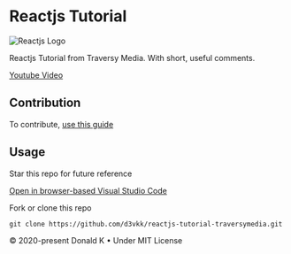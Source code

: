 # Reactjs Tutorial

![Reactjs Logo](https://github.com/d3vkk/reactjs-tutorial-traversymedia/blob/master/reactjs-logo.svg)

Reactjs Tutorial from Traversy Media. With short, useful comments.

[Youtube Video](https://www.youtube.com/watch?v=sBws8MSXN7A)

## Contribution

To contribute, [use this guide](https://github.com/d3vkk/open-source/blob/master/CONTRIBUTING.md)

## Usage

Star this repo for future reference

[Open in browser-based Visual Studio Code](https://vscode.dev/github/d3vkk/reactjs-tutorial-traversymedia)

Fork or clone this repo
```
git clone https://github.com/d3vkk/reactjs-tutorial-traversymedia.git
```

© 2020-present Donald K • Under MIT License
